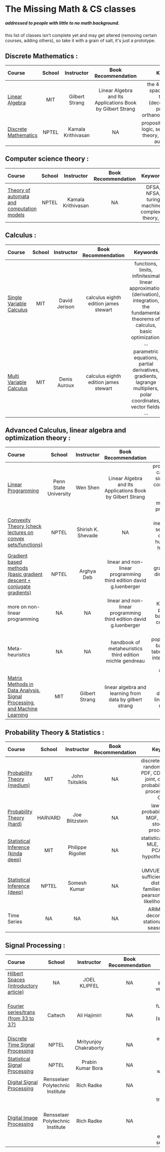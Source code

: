 # The Missing Math & CS classes 
##### addressed to people with little to no math background. 

this list of classes isn't complete yet and may get altered (removing certain courses, adding others), so take it with a grain of salt, it's just a prototype. 

## Discrete Mathematics : 

Course | School | Instructor | Book Recommendation | Keywords 
:-- | :--: | :--: | :--: | :--: 
[Linear Algebra](https://ocw.mit.edu/courses/mathematics/18-06-linear-algebra-spring-2010) | MIT | Gilbert Strang | Linear Algebra and Its Applications Book by Gilbert Strang | the 4 fundemental spaces, spectral theorem (decomposition), projection, orthanormal spaces, ... 
[Discrete Mathematics](https://nptel.ac.in/courses/106/106/106106094/) | NPTEL | Kamala Krithivasan | NA | propositional/predicate logic, set theory, graph theory, combinatorics, automata, ... 

## Computer science theory : 

Course | School | Instructor | Book Recommendation | Keywords 
:-- | :--: | :--: | :--: | :--: 
[Theory of automata and computation models](https://nptel.ac.in/courses/106/106/106106049/) | NPTEL | Kamala Krithivasan | NA | DFSA, NFSA, turing machines, complexity theory, ... 

## Calculus : 
Course | School | Instructor | Book Recommendation | Keywords 
:-- | :--: | :--: | :--: | :--: 
[Single Variable Calculus](https://ocw.mit.edu/courses/mathematics/18-01-single-variable-calculus-fall-2006) | MIT | David Jerison | calculus eighth edition james stewart | functions, limits, infinitesimal linear approximation (derivation), integration, the fundamental theorems of calculus, basic optimization, ... 
[Multi Variable Calculus](https://ocw.mit.edu/courses/mathematics/18-02-multivariable-calculus-fall-2007) | MIT | Denis Auroux | calculus eighth edition james stewart | parametric equations, partial derivatives, gradients, lagrange multipliers, polar coordinates, vector fields, ... 

## Advanced Calculus, linear algebra and optimization theory : 
Course | School | Instructor | Book Recommendation | Keywords 
:-- | :--: | :--: | :--: | :--: 
[Linear Programming](https://www.youtube.com/watch?v=FdKgeeb4q3w&list=PLbxFfU5GKZz1Tm_9RR5M_uvdOXpJJ8LC3&ab_channel=wenshenpsu) | Penn State University | Wen Shen | Linear Algebra and Its Applications Book by Gilbert Strang | problem modeling, canonical form, simplex method, convexity, duality, matrix form, primal-dual method, integer programming, ... 
[Convexity Theory (check lectures on convex sets/functions)](https://nptel.ac.in/courses/106/108/106108056/) | NPTEL | Shirish K. Shevade | NA | Jensen's inequality, convex sets, affine sets, combinations, hulls, polyhedra, hyperplanes ... 
[Gradient based methods (basic gradient descent + conjugate gradients)](https://nptel.ac.in/courses/105/105/105105043/) | NPTEL | Arghya Deb | linear and non-linear programming third edition david g.luenberger | gradients, optimal direction, optimal step size, ... 
more on non-linear programming | NA | NA | linear and non-linear programming third edition david g.luenberger | KKT, constraint programming, barrier methods, convergence, ...
Meta-heuristics | NA | NA | handbook of metaheuristics third edition michle gendreau | modeling, population/instance based methods, tabu search, swarm intelligence, GVNS, genetics algorithms, ... 
[Matrix Methods in Data Analysis, Signal Processing, and Machine Learning](https://ocw.mit.edu/courses/mathematics/18-065-matrix-methods-in-data-analysis-signal-processing-and-machine-learning-spring-2018/) | MIT | Gilbert Strang | linear algebra and learning from data by gilbert strang | matrix decomposition, linear regression, neural nets ... 

## Probability Theory & Statistics : 
Course | School | Instructor | Book Recommendation | Keywords 
:-- | :--: | :--: | :--: | :--: 
[Probability Theory (medium)](https://ocw.mit.edu/courses/electrical-engineering-and-computer-science/6-041-probabilistic-systems-analysis-and-applied-probability-fall-2010) | MIT | John Tsitsiklis | NA | discrete/continuous random variables, PDF, CDF, marginal, joint, conditional probability, random processes, LLN, CLT... 
[Probability Theory (hard)](https://projects.iq.harvard.edu/stat110) | HARVARD | Joe Blitzstein | NA | law of total probability, LOTUS, MGF, LLN, CLT, stochastic processes, ... 
[Statistical Inference (kinda deep)](https://ocw.mit.edu/courses/mathematics/18-650-statistics-for-applications-fall-2016) | MIT | Philippe Rigollet | NA | statistical modeling, MLE, MM, LSE, PCA, GLM, hypothesis testing, ... 
[Statistical Inference (deep)](https://nptel.ac.in/courses/111/105/111105043/) | NPTEL | Somesh Kumar | NA | UMVUE estimators, sufficient statistics, distribution families, neyman-pearson's theorem, likelihood ratio, ... 
Time Series | NA | NA | NA | ARIMA, signal decomposition, stationary signals, seasonality, ... 

## Signal Processing : 
Course | School | Instructor | Book Recommendation | Keywords 
:-- | :--: | :--: | :--: | :--: 
[Hilbert Spaces (introductory article)](https://www.whitman.edu/Documents/Academics/Mathematics/klipfel.pdf) | NA | JOEL KLIPFEL | NA | dot-product spaces, infinite vector spaces, ... 
[Fourier series/trans (from 33 to 37)](https://www.youtube.com/watch?v=i9WixHfiZPU&list=PLc7Gz02Znph_HU1I9STgC4Nv0aG_jdb8Z&ab_channel=AliHajimiri) | Caltech | Ali Hajimiri | NA | orthogonal functions' space basis, duality (spatial/temporal vs frequency domains), ... 
[Discrete Time Signal Processing](https://nptel.ac.in/courses/117/105/117105134/) | NPTEL | Mrityunjoy Chakraborty | NA | eigen functions, LSI systems, DTFT, ... 
[Statistical Signal Processing](https://nptel.ac.in/noc/courses/noc20/SEM1/noc20-ee53/) | NPTEL | Prabin Kumar Bora | NA | random processes, wiener filters, ... 
[Digital Signal Processing](https://www.youtube.com/watch?v=hVOA8VtKLgk&list=PLuh62Q4Sv7BUSzx5Jr8Wrxxn-U10qG1et&ab_channel=RichRadke) | Rensselaer Polytechnic Institute | Rich Radke | NA | 
[Digital Image Processing](https://www.youtube.com/watch?v=UhDlL-tLT2U&list=PLuh62Q4Sv7BUf60vkjePfcOQc8sHxmnDX&ab_channel=RichRadke) | Rensselaer Polytechnic Institute | Rich Radke | NA | transformations, spatial fitlers, frequency filters, smoothing, sharpening, edge detection, segmentation, ...
